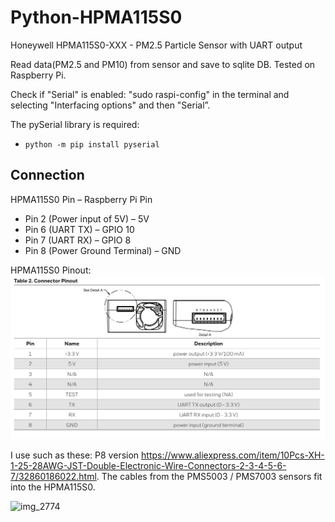# Python-HPMA115S0
 Honeywell HPMA115S0-XXX - PM2.5 Particle Sensor with UART output

Read data(PM2.5 and PM10) from sensor and save to sqlite DB.
Tested on Raspberry Pi. 

Check if "Serial" is enabled: "sudo raspi-config" in the terminal and selecting "Interfacing options" and then "Serial”.

The pySerial library is required:

+ `python -m pip install pyserial`

## Connection
HPMA115S0 Pin – Raspberry Pi Pin
+ Pin 2 (Power input of 5V) – 5V
+ Pin 6 (UART TX) – GPIO 10
+ Pin 7 (UART RX) – GPIO 8
+ Pin 8 (Power Ground Terminal) – GND

HPMA115S0 Pinout:
![HPMA115S0pinout](HPMA115S0pinout.jpg)


I use such as these: P8 version https://www.aliexpress.com/item/10Pcs-XH-1-25-28AWG-JST-Double-Electronic-Wire-Connectors-2-3-4-5-6-7/32860186022.html. The cables from the PMS5003 / PMS7003 sensors fit into the HPMA115S0.

![img_2774](https://user-images.githubusercontent.com/1752244/48439315-47bcf580-e786-11e8-9a7f-2a78580b8265.jpeg)
